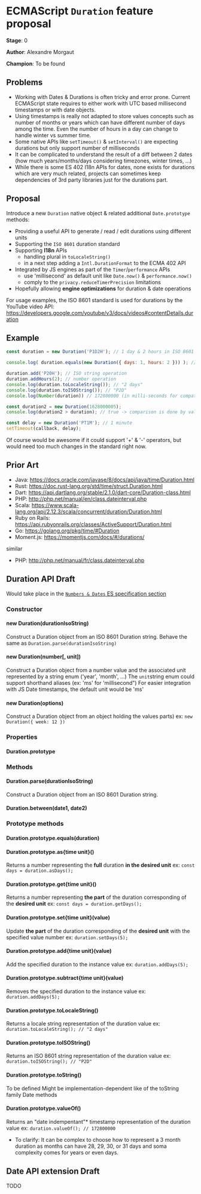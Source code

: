 # ECMAScript `Duration` feature proposal

**Stage**: 0

**Author**: Alexandre Morgaut

**Champion**: To be found

## Problems

- Working with Dates & Durations is often tricky and error prone. Current ECMAScript state requires to either work with UTC based millisecond timestamps or with date objects. 
- Using timestamps is really not adapted to store values concepts such as number of months or years which can have different number of days among the time. Even the number of hours in a day can change to handle winter vs summer time.
- Some native APIs like `setTimeout()` & `setInterval()` are expecting durations but only support number of milliseconds
- It can be complicated to understand the result of a diff between 2 dates (how much years/months/days considering timezones, winter times, ...)
- While there is some ES 402 I18n APIs for dates, none exists for durations which are very much related, projects can sometimes keep dependencies of 3rd party libraries just for the durations part.

## Proposal

Introduce a new `Duration` native object & related additional `Date.prototype` methods:

- Providing a useful API to generate / read / edit durations using different units
- Supporting the `ISO 8601` duration standard
- Supporting **I18n** APIs
  - handling plural in `toLocaleString()`
  - in a next step adding a `Intl.DurationFormat` to the ECMA 402 API
- Integrated by JS engines as part of the `Timer`/`performance` APIs
  - use 'millisecond' as default unit like `Date.now()` & `performance.now()`
  - comply to the `privacy.reduceTimerPrecision` limitations
- Hopefully allowing **engine optimizations** for duration & date operations

For usage examples, the ISO 8601 standard is used for durations by the YouTube video API:
https://developers.google.com/youtube/v3/docs/videos#contentDetails.duration

## Example

```javascript
const duration = new Duration('P1D2H'); // 1 day & 2 hours in ISO 8601

console.log( duration.equals(new Duration({ days: 1, hours: 2 })) ); // true

duration.add('P20H'); // ISO string operation
duration.addHours(2); // number operation
console.log(duration.toLocaleString()); // "2 days"
console.log(duration.toISOString()); // "P2D"
console.log(Number(duration)) // 172800000 (in milli-seconds for compatibility with ES Dates)

const duration2 = new Duration(1628000005);
console.log(duration2 > duration); // true -> comparison is done by valueOf() that returns the timestamp

const delay = new Duration('PT1M'); // 1 minute
setTimeout(callback, delay);
```

Of course would be awesome if it could support '+' & '-' operators, but would need too much changes in the standard right now.

## Prior Art

- Java: https://docs.oracle.com/javase/8/docs/api/java/time/Duration.html
- Rust: https://doc.rust-lang.org/std/time/struct.Duration.html
- Dart: https://api.dartlang.org/stable/2.1.0/dart-core/Duration-class.html
- PHP: http://php.net/manual/en/class.dateinterval.php
- Scala: https://www.scala-lang.org/api/2.12.3/scala/concurrent/duration/Duration.html
- Ruby on Rails: https://api.rubyonrails.org/classes/ActiveSupport/Duration.html
- Go: https://golang.org/pkg/time/#Duration
- Moment.js: https://momentjs.com/docs/#/durations/

similar

- PHP: http://php.net/manual/fr/class.dateinterval.php

## Duration API Draft

Would take place in the [`Numbers & Dates` ES specification section](https://www.ecma-international.org/ecma-262/9.0/index.html#sec-numbers-and-dates)

### Constructor

#### new Duration(durationIsoString)

Construct a Duration object from an ISO 8601 Duration string. Behave the same as `Duration.parse(durationIsoString)`

#### new Duration(number[, unit])

Construct a Duration object from a number value and the associated unit represented by a string enum ('year', 'month', ...)
The `unit`string enum could support shorthand aliases (ex: 'ms' for 'millisecond")
For easier integration with JS Date timestamps, the default unit would be 'ms'

#### new Duration(options)

Construct a Duration object from an object holding the values parts)
ex: `new Duration({ week: 12 })`

### Properties

#### Duration.prototype

### Methods

#### Duration.parse(durationIsoString)

Construct a Duration object from an ISO 8601 Duration string.

#### Duration.between(date1, date2)

### Prototype methods

#### Duration.prototype.equals(duration)

#### Duration.prototype.as{time unit}()

Returns a number representing the **full** duration **in the desired unit**
ex: `const days = duration.asDays();`

#### Duration.prototype.get{time unit}()

Returns a number representing **the part** of the duration corresponding of the **desired unit**
ex: `const days = duration.getDays();`

#### Duration.prototype.set{time unit}(value)

Update **the part** of the duration corresponding of the **desired unit** with the specified value number
ex: `duration.setDays(5);`

#### Duration.prototype.add{time unit}(value)

Add the specified duration to the instance value
ex: `duration.addDays(5);`

#### Duration.prototype.subtract{time unit}(value)

Removes the specified duration to the instance value
ex: `duration.addDays(5);`

#### Duration.prototype.toLocaleString()

Returns a locale string representation of the duration value
ex: `duration.toLocaleString(); // "2 days"`

#### Duration.prototype.toISOString()

Returns an ISO 8601 string representation of the duration value
ex: `duration.toISOString(); // "P2D"`

#### Duration.prototype.toString()

To be defined
Might be implementation-dependent like of the toString family Date methods

#### Duration.prototype.valueOf()

Returns an "date indempentant"* timestamp representation of the duration value
ex: `duration.valueOf(); // 172800000`

* To clarify: It can be complex to choose how to represent a 3 month duration as months can have 28, 29, 30, or 31 days and soma complexity comes for years or even days.

## Date API extension Draft

TODO
